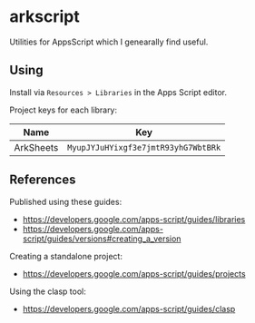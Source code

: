 # arkscript
Utilities for AppsScript which I genearally find useful.

## Using
Install via `Resources > Libraries` in the Apps Script editor.

Project keys for each library:

|Name|Key|
|----|---|
|ArkSheets|`MyupJYJuHYixgf3e7jmtR93yhG7WbtBRk`|

## References
Published using these guides:
* https://developers.google.com/apps-script/guides/libraries
* https://developers.google.com/apps-script/guides/versions#creating_a_version

Creating a standalone project:
* https://developers.google.com/apps-script/guides/projects

Using the clasp tool:
* https://developers.google.com/apps-script/guides/clasp
